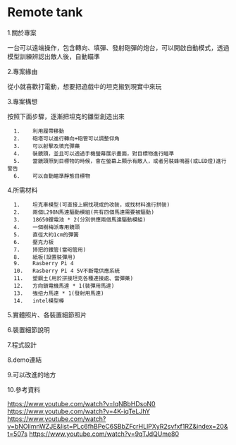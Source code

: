 # Remote tank

1.關於專案

一台可以遠端操作，包含轉向、填彈、發射砲彈的炮台，可以開啟自動模式，透過模型訓練辨認出敵人後，自動瞄準

2.專案緣由

從小就喜歡打電動，想要把遊戲中的坦克搬到現實中來玩

3.專案構想

按照下面步驟，逐漸把坦克的雛型創造出來

      1.	利用履帶移動
      2.	砲塔可以進行轉向+砲管可以調整仰角
      3.	可以射擊及填充彈藥
      4.	裝鏡頭，並且可以透過手機螢幕展示畫面，對目標物進行瞄準
      5.	當鏡頭照到目標物的時候，會在螢幕上顯示有敵人，或者另裝蜂鳴器(或LED燈)進行警告
      6.	可以自動瞄準靜態目標物

4.所需材料

      1.	坦克車模型(可直接上網找現成的改裝，或找材料進行拼裝)
      2.	兩個L298N馬達驅動模組(共有四個馬達需要被驅動)
      3.	18650鋰電池 * 2(分別供應兩個馬達驅動模組)
      4.	一個樹梅派專用鏡頭
      5.	直徑大約1cm的彈簧
      6.	壓克力板
      7.	掃把的鐵管(當砲管用)
      8.	紙板(設置裝彈用)
      9.	Rasberry Pi 4
      10.	Rasberry Pi 4 5V不斷電供應系統
      11.	塑鋼土(用於拼接坦克各種連接處、當彈藥)
      12.	方向鎖電機馬達 * 1(裝彈用馬達)
      13.	強扭力馬達 * 1(發射用馬達)
      14.	intel模型棒

5.實體照片、各裝置細節照片

6.裝置細節說明

7.程式設計

8.demo連結

9.可以改進的地方

10.參考資料


  https://www.youtube.com/watch?v=lqNBbHDsoN0
  https://www.youtube.com/watch?v=4K-iqTeLJhY
  https://www.youtube.com/watch?v=bNOlimnWZJE&list=PLc6fhBPeC6SBbZFcrHLlPXyR2svfxf1RZ&index=20&t=507s
  https://www.youtube.com/watch?v=9qTJdQUme80
